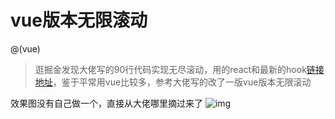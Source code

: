 # vue版本无限滚动
@(vue)
> 逛掘金发现大佬写的90行代码实现无尽滚动，用的react和最新的hook[链接地址][1]，鉴于平常用vue比较多，参考大佬写的改了一版vue版本无限滚动

效果图没有自己做一个，直接从大佬哪里摘过来了
![img](https://user-gold-cdn.xitu.io/2019/9/18/16d4002ce94f29ad?imageslim)

[1]: https://juejin.im/post/5d7f80796fb9a06b24434d4e#heading-5